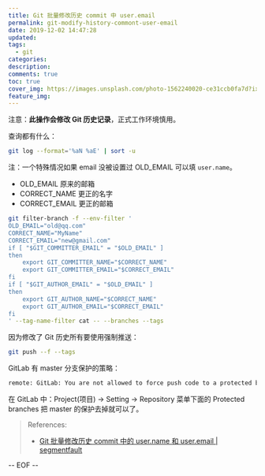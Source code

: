 ```yaml
---
title: Git 批量修改历史 commit 中 user.email
permalink: git-modify-history-commont-user-email
date: 2019-12-02 14:47:28
updated:
tags:
  - git
categories:
description:
comments: true
toc: true
cover_img: https://images.unsplash.com/photo-1562240020-ce31ccb0fa7d?ixlib=rb-1.2.1&ixid=eyJhcHBfaWQiOjEyMDd9&auto=format&fit=crop&w=480&q=80
feature_img:
---
```


注意：**此操作会修改 Git 历史记录**，正式工作环境慎用。

<!-- more -->

查询都有什么：

```bash
git log --format='%aN %aE' | sort -u
```

注：一个特殊情况如果 email 没被设置过 OLD_EMAIL 可以填 `user.name`。

- OLD_EMAIL 原来的邮箱
- CORRECT_NAME 更正的名字
- CORRECT_EMAIL 更正的邮箱

```bash
git filter-branch -f --env-filter '
OLD_EMAIL="old@qq.com"
CORRECT_NAME="MyName"
CORRECT_EMAIL="new@gmail.com"
if [ "$GIT_COMMITTER_EMAIL" = "$OLD_EMAIL" ]
then
    export GIT_COMMITTER_NAME="$CORRECT_NAME"
    export GIT_COMMITTER_EMAIL="$CORRECT_EMAIL"
fi
if [ "$GIT_AUTHOR_EMAIL" = "$OLD_EMAIL" ]
then
    export GIT_AUTHOR_NAME="$CORRECT_NAME"
    export GIT_AUTHOR_EMAIL="$CORRECT_EMAIL"
fi
' --tag-name-filter cat -- --branches --tags
```

因为修改了 Git 历史所有要使用强制推送：

```bash
git push --f --tags
```

GitLab 有 master 分支保护的策略：

```bash
remote: GitLab: You are not allowed to force push code to a protected branch on this project.
```

在 GitLab 中：Project(项目) -> Setting -> Repository 菜单下面的 Protected branches 把 master 的保护去掉就可以了。

> References:
>
> - [Git 批量修改历史 commit 中的 user.name 和 user.email | segmentfault](https://segmentfault.com/a/1190000008032330)

-- EOF --

